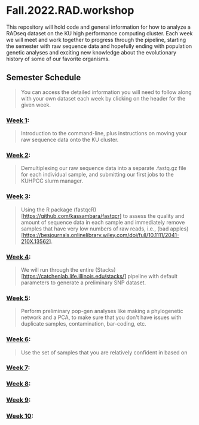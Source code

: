 # Fall.2022.RAD.workshop

This repository will hold code and general information for how to analyze a RADseq dataset on the KU high performance computing cluster. Each week we will meet and work together to progress through the pipeline, starting the semester with raw sequence data and hopefully ending with population genetic analyses and exciting new knowledge about the evolutionary history of some of our favorite organisms.

## Semester Schedule
> You can access the detailed information you will need to follow along with your own dataset each week by clicking on the header for the given week.

### [Week 1](https://github.com/DevonDeRaad/Fall.2022.RAD.workshop/tree/main/week1):
> Introduction to the command-line, plus instructions on moving your raw sequence data onto the KU cluster.

### [Week 2](https://github.com/DevonDeRaad/Fall.2022.RAD.workshop/tree/main/week2):
> Demultiplexing our raw sequence data into a separate .fastq.gz file for each individual sample, and submitting our first jobs to the KUHPCC slurm manager.

### [Week 3](https://github.com/DevonDeRaad/Fall.2022.RAD.workshop/tree/main/week3):
> Using the R package (fastqcR)[https://github.com/kassambara/fastqcr] to assess the quality and amount of sequence data in each sample and immediately remove samples that have very low numbers of raw reads, i.e., (bad apples)[https://besjournals.onlinelibrary.wiley.com/doi/full/10.1111/2041-210X.13562].

### [Week 4](https://github.com/DevonDeRaad/Fall.2022.RAD.workshop/tree/main/week4):
> We will run through the entire (Stacks)[https://catchenlab.life.illinois.edu/stacks/] pipeline with default parameters to generate a preliminary SNP dataset.

### [Week 5](https://github.com/DevonDeRaad/Fall.2022.RAD.workshop/tree/main/week5):
> Perform preliminary pop-gen analyses like making a phylogenetic network and a PCA, to make sure that you don't have issues with duplicate samples, contamination, bar-coding, etc.

### [Week 6](https://github.com/DevonDeRaad/Fall.2022.RAD.workshop/tree/main/week6):
> Use the set of samples that you are relatively confident in based on 

### [Week 7](https://github.com/DevonDeRaad/Fall.2022.RAD.workshop/tree/main/week7):
>

### [Week 8](https://github.com/DevonDeRaad/Fall.2022.RAD.workshop/tree/main/week8):
>

### [Week 9](https://github.com/DevonDeRaad/Fall.2022.RAD.workshop/tree/main/week9):
>

### [Week 10](https://github.com/DevonDeRaad/Fall.2022.RAD.workshop/tree/main/week10):
>

